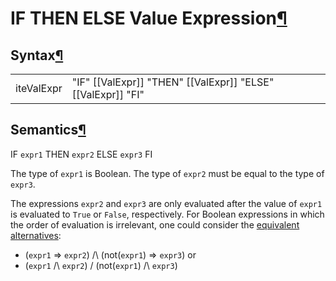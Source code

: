 <a name="IF-THEN-ELSE-Value-Expression"></a>

# IF THEN ELSE Value Expression[¶](#IF-THEN-ELSE-Value-Expression)

<a name="Syntax"></a>

## Syntax[¶](#Syntax)

<table>

<tbody>

<tr>

<td>iteValExpr  
</td>

<td>"IF" [[ValExpr]] "THEN" [[ValExpr]] "ELSE" [[ValExpr]] "FI"  
</td>

</tr>

</tbody>

</table>

<a name="Semantics"></a>

## Semantics[¶](#Semantics)

IF `expr1` THEN `expr2` ELSE `expr3` FI  

The type of `expr1` is Boolean.
The type of `expr2` must be equal to the type of `expr3`.

The expressions `expr2` and `expr3` are only evaluated after the value of `expr1` is evaluated to `True` or `False`, respectively.
For Boolean expressions in which the order of evaluation is irrelevant, one could consider the [equivalent alternatives](https://en.wikipedia.org/wiki/Conditioned_disjunction):
* (`expr1` => `expr2`) /\ (not(`expr1`) => `expr3`) 
or
* (`expr1` /\ `expr2`) \/ (not(`expr1`) /\ `expr3`)
